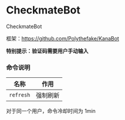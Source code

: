 # CheckmateBot
CheckmateBot

框架：<https://github.com/Polythefake/KanaBot>

**特别提示：验证码需要用户手动输入**

### 命令说明

|名称|作用|
|-|-|
|`refresh` | 强制刷新|

对于同一个用户，命令冷却时间为 1min
